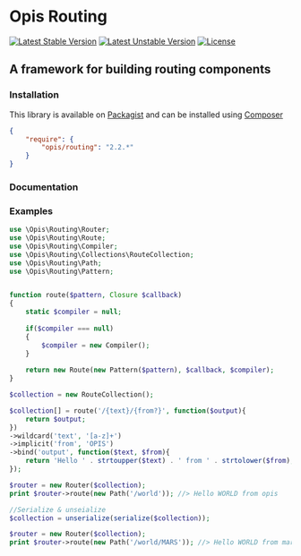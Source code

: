 Opis Routing
=================
[![Latest Stable Version](https://poser.pugx.org/opis/routing/version.png)](https://packagist.org/packages/opis/routing)
[![Latest Unstable Version](https://poser.pugx.org/opis/routing/v/unstable.png)](//packagist.org/packages/opis/routing)
[![License](https://poser.pugx.org/opis/routing/license.png)](https://packagist.org/packages/opis/routing)

A framework for building routing components
------------------------------

### Installation

This library is available on [Packagist](https://packagist.org/packages/opis/routing) and can be installed using [Composer](http://getcomposer.org)

```json
{
    "require": {
        "opis/routing": "2.2.*"
    }
}
```

### Documentation

### Examples

```php
use \Opis\Routing\Router;
use \Opis\Routing\Route;
use \Opis\Routing\Compiler;
use \Opis\Routing\Collections\RouteCollection;
use \Opis\Routing\Path;
use \Opis\Routing\Pattern;


function route($pattern, Closure $callback)
{
    static $compiler = null;
    
    if($compiler === null)
    {
        $compiler = new Compiler();
    }
    
    return new Route(new Pattern($pattern), $callback, $compiler);
}

$collection = new RouteCollection();

$collection[] = route('/{text}/{from?}', function($output){
    return $output;
})
->wildcard('text', '[a-z]+')
->implicit('from', 'OPIS')
->bind('output', function($text, $from){
    return 'Hello ' . strtoupper($text) . ' from ' . strtolower($from);
});

$router = new Router($collection);
print $router->route(new Path('/world')); //> Hello WORLD from opis

//Serialize & unseialize
$collection = unserialize(serialize($collection));

$router = new Router($collection);
print $router->route(new Path('/world/MARS')); //> Hello WORLD from mars
```
